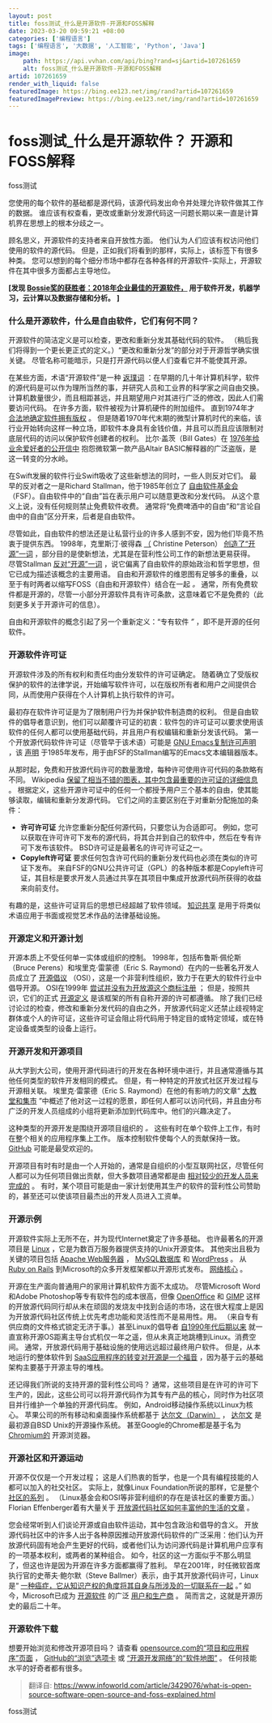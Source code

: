 ```yaml
---
layout: post
title: foss测试_什么是开源软件-开源和FOSS解释
date: 2023-03-20 09:59:21 +08:00
categories: ['编程语言']
tags: ['编程语言', '大数据', '人工智能', 'Python', 'Java']
image:
    path: https://api.vvhan.com/api/bing?rand=sj&artid=107261659
    alt: foss测试_什么是开源软件-开源和FOSS解释
artid: 107261659
render_with_liquid: false
featuredImage: https://bing.ee123.net/img/rand?artid=107261659
featuredImagePreview: https://bing.ee123.net/img/rand?artid=107261659
---
```


# foss测试\_什么是开源软件？ 开源和FOSS解释

foss测试

您使用的每个软件的基础都是源代码，该源代码发出命令并处理允许软件做其工作的数据。 谁应该有权查看，更改或重新分发源代码这一问题长期以来一直是计算机界在思想上的根本分歧之一。

顾名思义，开源软件的支持者来自开放性方面。 他们认为人们应该有权访问他们使用的软件的源代码。 但是，正如我们将看到的那样，实际上，该标签下有很多种类。 您可以想到的每个细分市场中都存在各种各样的开源软件-实际上，开源软件在其中很多方面都占主导地位。

**[发现
[Bossie奖的获胜者：2018年企业最佳的开源软件，](https://www.infoworld.com/article/3306843/bossies-2018-the-best-of-open-source-software-awards.html)
用于软件开发，机器学习，云计算以及数据存储和分析。**
**]**

### **什么是开源软件，什么是自由软件，它们有何不同？**

开源软件的简洁定义是可以检查，更改和重新分发其基础代码的软件。 （稍后我们将得到一个更长更正式的定义。）“更改和重新分发”的部分对于开源哲学确实很关键。 尽管名称可能暗示，只是打开源代码以便人们查看它并不能使其开源。

在某些方面，术语“开源软件”是一种
[返璞词](https://en.wikipedia.org/wiki/Retronym)
：在早期的几十年计算机科学，软件的源代码是可以作为理所当然的事，并研究人员和工业界的科学家之间自由交换。 计算机数量很少，而且相距甚远，并且期望用户对其进行广泛的修改，因此人们需要访问代码。 在许多方面，软件被视为计算机硬件的附加组件。 直到1974年才
[合法地确定软件拥有版权](https://digitalcommons.law.ggu.edu/cgi/viewcontent.cgi?referer=https://en.wikipedia.org/&httpsredir=1&article=1344&context=ggulrev)
。 但是随着1970年代末期的微型计算机时代的来临，该行业开始转向这样一种立场，即软件本身具有金钱价值，并且可以而且应该限制对底层代码的访问以保护软件创建者的权利。 比尔·盖茨（Bill Gates）在
[1976年给业余爱好者的公开信中](http://www.digibarn.com/collections/newsletters/homebrew/V2_01/index.html)
抱怨微软第一款产品Altair BASIC解释器的广泛盗版，是这一转变的分水岭。

在Swift发展的软件行业Swift吸收了这些新想法的同时，一些人则反对它们。 最早的反对者之一是Richard Stallman，他于1985年创立了
[自由软件基金会](https://www.fsf.org/)
（FSF）。自由软件中的“自由”旨在表示用户可以随意更改和分发代码。 从这个意义上说，没有任何规则禁止免费软件收费。 通常将“免费啤酒中的自由”和“言论自由中的自由”区分开来，后者是自由软件。

尽管如此，自由软件的想法还是让私营行业的许多人感到不安，因为他们毕竟不热衷于提供东西。 1998年，克里斯汀·彼得森
[（](https://opensource.com/article/18/2/coining-term-open-source-software)
Christine Peterson）
[创造了“开源”一词](https://opensource.com/article/18/2/coining-term-open-source-software)
，部分目的是使新想法，尤其是在营利性公司工作的新想法更易获得。 尽管Stallman
[反对“开源”一词](https://www.gnu.org/philosophy/open-source-misses-the-point.html)
，说它偏离了自由软件的原始政治和哲学思想，但它已成为描述该概念的主要用语。 自由和开源软件的维恩图有足够多的重叠，以至于有时两者以缩写FOSS（自由和开源软件）结合在一起
*。*
通常，所有免费软件都是开源的，尽管一小部分开源软件具有许可条款，这意味着它不是免费的（此刻更多关于开源许可的信息）。

自由和开源软件的概念引起了另一个重新定义：“专有软件
*”*
，即不是开源的任何软件。

### **开源软件许可证**

开源软件涉及的所有权利和责任均由分发软件的许可证确定。 随着确立了受版权保护的软件的法律学说，开始编写软件许可，以在版权所有者和用户之间提供合同，从而使用户获得在个人计算机上执行软件的许可。

最初存在软件许可证是为了限制用户行为并保护软件制造商的权利。 但是自由软件的倡导者意识到，他们可以颠覆许可证的初衷：软件包的许可证可以要求使用该软件的任何人都可以使用基础代码，并且用户有权编辑和重新分发该代码。 第一个开放源代码软件许可证（尽管早于该术语）可能是
[GNU Emacs复制许可声明](https://github.com/larsbrinkhoff/emacs-16.56/blob/master/etc/COPYING)
，该
[声明](https://github.com/larsbrinkhoff/emacs-16.56/blob/master/etc/COPYING)
于1985年发布，用于由FSF的Stallman编写的Emacs文本编辑器版本。

从那时起，免费和开放源代码许可的数量激增，每种许可使用许可代码的条款略有不同。 Wikipedia
[保留了相当不错的图表，其中包含最重要的许可证的详细信息](https://en.wikipedia.org/wiki/Comparison_of_free_and_open-source_software_licenses)
。 根据定义，这些开源许可证中的任何一个都授予用户三个基本的自由，使其能够读取，编辑和重新分发源代码。 它们之间的主要区别在于对重新分配施加的条件：

* **许可许可证**
  允许您重新分配任何源代码，只要您认为合适即可。 例如，您可以获取在许可许可下发布的源代码，将其合并到自己的软件中，然后在专有许可下发布该软件。 BSD许可证是最著名的许可许可证之一。
* **Copyleft许可证**
  要求任何包含许可代码的重新分发代码也必须在类似的许可证下发布。 来自FSF的GNU公共许可证（GPL）的各种版本都是Copyleft许可证，其目标是要求开发人员通过共享在其项目中集成开放源代码所获得的收益来向前支付。

有趣的是，这些许可证背后的思想已经超越了软件领域。
[知识共享](https://creativecommons.org/)
是用于将类似术语应用于书面或视觉艺术作品的法律基础设施。

### **开源定义和开源计划**

开源本质上不受任何单一实体或组织的控制。 1998年，包括布鲁斯·佩伦斯（Bruce Perens）和埃里克·雷蒙德（Eric S. Raymond）在内的一些著名开发人员成立了
[开源倡议](https://opensource.org/)
（OSI），这是一个非营利性组织，致力于在更大的软件行业中倡导开源。 OSI在1999年
[尝试并没有为开放源这个商标注册](https://opensource.org/pressreleases/certified-open-source.php)
； 但是，按照共识，它们的正式
[开源定义](https://opensource.org/osd)
是该框架的所有自称开源的许可都遵循。 除了我们已经讨论过的检查，修改和重新分发代码的自由之外，开放源代码定义还禁止歧视特定群体或个人的许可证，这些许可证会阻止将代码用于特定目的或特定领域，或在特定设备或类型的设备上运行。

### **开源开发和开源项目**

从大学到大公司，使用开源代码进行的开发在各种环境中进行，并且通常遵循与其他任何类型的软件开发相同的模式。 但是，有一种特定的开放式社区开发过程与开源相关联。 埃里克·雷蒙德（Eric S. Raymond）在他的有影响力的文章“
[大教堂和集市](https://web.archive.org/web/20030424100429/http:/www.catb.org/~esr/writings/cathedral-bazaar/cathedral-bazaar/)
”中概述了他对这一过程的愿景，即任何人都可以访问代码，并且由分布广泛的开发人员组成的小组将更新添加到代码库中。他们的兴趣决定了。

这种类型的开源开发是围绕开源项目组织的
*。*
这些有时在单个软件上工作，有时在整个相关的应用程序集上工作。 版本控制软件使每个人的贡献保持一致。
[GitHub](https://github.com/open-source)
可能是最受欢迎的。

开源项目有时有时是由一个人开始的，通常是自组织的小型互联网社区，尽管任何人都可以为任何项目做出贡献，但大多数项目通常都是由
[相对较少的开发人员来完成的](https://www.infoworld.com/article/3268001/open-source-isnt-the-community-you-think-it-is.html)
。 有时，某个项目可能是由一家计划使用其生产的软件的营利性公司赞助的，甚至还可以使该项目最杰出的开发人员进入工资单。

### **开源示例**

开源软件实际上无所不在，并为现代Internet奠定了许多基础。 也许最著名的开源项目是
[Linux](https://www.infoworld.com/category/linux/?nsdr=true)
，它是为数百万服务器提供支持的Unix开源变体。 其他突出且极为关键的项目包括
[Apache Web服务器](https://httpd.apache.org/)
，
[MySQL数据库](https://www.mysql.com/)
和
[WordPress](https://wordpress.org/)
。 从
[Ruby on Rails](https://rubyonrails.org/)
到Microsoft的众多开发框架都以开源形式发布。
[网络核心](https://docs.microsoft.com/en-us/dotnet/core/)
。

开源在生产面向普通用户的家用计算机软件方面不太成功。 尽管Microsoft Word和Adobe Photoshop等专有软件包的成本很高，但像
[OpenOffice](https://www.openoffice.org/)
和
[GIMP](https://www.gimp.org/)
这样的开放源代码同行却从未在顽固的发烧友中找到合适的市场，这在很大程度上是因为开放源代码社区传统上优先考虑功能和灵活性而不是易用性。用。 （来自专有供应商的文件格式锁定无济于事。）甚至Linux的倡导者
[自1990年代后期以来](https://www.reddit.com/r/linux/comments/3038d4/when_was_the_first_year_of_the_linux_desktop/)
就一直宣称开源OS距离主导台式机仅一年之遥，但从未真正地跳槽到Linux。消费空间。 通常，开放源代码用于基础设施的使用远远超过最终用户软件。 但是，从本地运行的整体软件到
[SaaS应用程序的转变对开源是一个福音](https://techcrunch.com/2019/01/12/how-open-source-software-took-over-the-world/)
，因为基于云的基础架构主要基于开源主导的堆栈。

还记得我们所说的支持开源的营利性公司吗？ 通常，这些项目是在许可的许可下生产的，因此，这些公司可以将开源代码作为其专有产品的核心，同时作为社区项目并行维护一个单独的开源代码库。 例如，Android移动操作系统以Linux为核心。 苹果公司的所有移动和桌面操作系统都基于
[达尔文（Darwin）](https://en.wikipedia.org/wiki/Darwin_%28operating_system%29)
，
[达尔文](https://en.wikipedia.org/wiki/Darwin_%28operating_system%29)
是最初源自BSD Unix的开源操作系统。 甚至Google的Chrome都是基于名为
[Chromium的](https://chromium.googlesource.com/chromium/src)
开源浏览器。

### **开源社区和开源运动**

开源不仅仅是一个开发过程； 这是人们热衷的哲学，也是一个具有编程技能的人都可以加入的社交社区。 实际上，就像Linux Foundation所说的那样，它是整个
[社区的系列](https://www.linuxfoundation.org/resources/open-source-guides/participating-open-source-communities/)
。 （Linux基金会和OSI等非营利组织的存在是该社区的重要方面。）Florian Effenberger着有大量关于
[开放源代码社区如何丰富他的生活的文章](https://opensource.com/article/18/11/what-open-source-community-means-me)
。

您会经常听到人们谈论开源或自由软件运动，其中包含政治和倡导的含义。 开放源代码社区中的许多人出于各种原因推动开放源代码软件的广泛采用：他们认为开放源代码固有地会产生更好的代码，或者他们认为访问源代码是计算机用户应享有的一项基本权利，或两者的某种组合。 如今，社区的这一方面似乎不那么明显了，但这也许是因为开源在许多方面都赢得了胜利。 早在2001年，时任微软首席执行官的史蒂夫·鲍尔默（Steve Ballmer）表示，由于其开放源代码许可，Linux是“
[一种癌症，它从知识产权的角度将其自身与所涉及的一切联系在一起](https://web.archive.org/web/20011108013601/http:/www.suntimes.com/output/tech/cst-fin-micro01.html)
。” 如今，Microsoft已成为
[开源软件](https://opensource.microsoft.com/)
的广泛
[用户和生产商](https://opensource.microsoft.com/)
。 简而言之，这就是开源历史的最后二十年。

### **开源软件下载**

想要开始浏览和修改开源项目吗？ 请查看
[opensource.com的“项目和应用程序”页面](https://opensource.com/resources/projects-and-applications)
，
[GitHub的“浏览”选项卡](https://github.com/explore)
或
[“开源开发网络”的“软件地图”](https://osdn.net/softwaremap/trove_list.php)
。 任何技能水平的好奇者都有很多。

> 翻译自:
> <https://www.infoworld.com/article/3429076/what-is-open-source-software-open-source-and-foss-explained.html>

foss测试